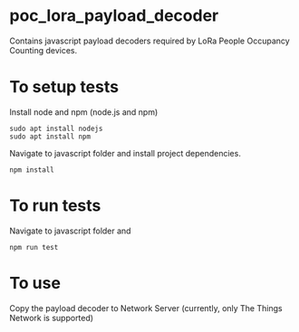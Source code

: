 # poc_lora_payload_decoder

Contains javascript payload decoders required by LoRa People Occupancy Counting devices.


# To setup tests

Install node and npm (node.js and npm)
```
sudo apt install nodejs
sudo apt install npm
```

Navigate to javascript folder and install project dependencies.
```
npm install
```

# To run tests

Navigate to javascript folder and
```
npm run test
```

# To use

Copy the payload decoder to Network Server (currently, only The Things Network is supported)